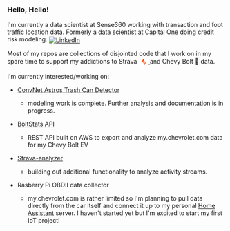 ### Hello, Hello!
I'm currently a data scientist at Sense360 working with transaction and foot traffic location data. Formerly a data scientist at Capital One doing credit risk modeling. <a href="https://www.linkedin.com/in/ryanshiroma/">
  <img align="center" alt="LinkedIn" width="22px" src="https://content.linkedin.com/content/dam/me/business/en-us/amp/brand-site/v2/bg/LI-Bug.svg.original.svg" />
</a>

Most of my repos are collections of disjointed code that I work on in my spare time to support my addictions to Strava
<a href="https://www.strava.com/athletes/1541605">
  <img align="center" alt="LinkedIn" width="22px" src="strava_symbol_orange.png" />
</a> and Chevy Bolt 🚙 data. 

I'm currently interested/working on:
 - [ConvNet Astros Trash Can Detector](https://github.com/ryanshiroma/baseball-audio-ml)
   - modeling work is complete. Further analysis and documentation is in progress.
 - [BoltStats API](https://github.com/ryanshiroma/boltstats)
   - REST API built on AWS to export and analyze my.chevrolet.com data for my Chevy Bolt EV 
 - [Strava-analyzer](https://github.com/ryanshiroma/strava-analyzer)
   -  building out additional functionality to analyze activity streams.



 - Rasberry Pi OBDII data collector
   - my.chevrolet.com is rather limited so I'm planning to pull data directly from the car itself and connect it up to my personal [Home Assistant](https://github.com/home-assistant) server. I haven't started yet but I'm excited to start my first IoT project!
